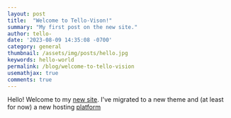 ```yaml
---
layout: post
title:  "Welcome to Tello-Vison!"
summary: "My first post on the new site."
author: tello-
date: '2023-08-09 14:35:08 -0700'
category: general
thumbnail: /assets/img/posts/hello.jpg
keywords: hello-world
permalink: /blog/welcome-to-tello-vision
usemathjax: true
comments: true
---
```



Hello! Welcome to my [new site](https://telloviz.netlify.app). I've migrated to a new theme and (at least for now) a new hosting [platform](https://www.netlify.com)


<script async src="https://talk.hyvor.com/embed/embed.js" type="module"></script>
<hyvor-talk-comments website-id="9321" page-id=""></hyvor-talk-comments>